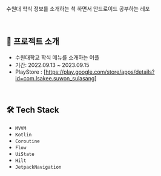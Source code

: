 
<br> 수원대 학식 정보를 소개하는 척 하면서 안드로이드 공부하는 레포<br>


<br>

## 📌 프로젝트 소개

- 수원대학교 학식 메뉴를 소개하는 어플
- 기간: 2022.09.13 ~ 2023.09.15
- PlayStore : [https://play.google.com/store/apps/details?id=com.lsakee.suwon_sulasang]

<br>

## 🛠 Tech Stack
- `MVVM`
- `Kotlin`
- `Coroutine`
- `Flow`
- `UiState`
- `Hilt`
- `JetpackNavigation`

<br>
